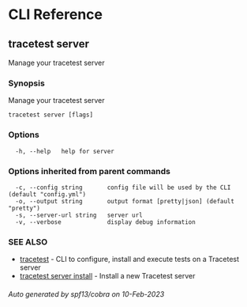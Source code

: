 # CLI Reference
## tracetest server

Manage your tracetest server

### Synopsis

Manage your tracetest server

```
tracetest server [flags]
```

### Options

```
  -h, --help   help for server
```

### Options inherited from parent commands

```
  -c, --config string       config file will be used by the CLI (default "config.yml")
  -o, --output string       output format [pretty|json] (default "pretty")
  -s, --server-url string   server url
  -v, --verbose             display debug information
```

### SEE ALSO

* [tracetest](tracetest.md)	 - CLI to configure, install and execute tests on a Tracetest server
* [tracetest server install](tracetest_server_install.md)	 - Install a new Tracetest server

###### Auto generated by spf13/cobra on 10-Feb-2023
